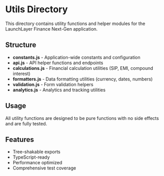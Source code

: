 # Utils Directory

This directory contains utility functions and helper modules for the LaunchLayer Finance Next-Gen application.

## Structure

- **constants.js** - Application-wide constants and configuration
- **api.js** - API helper functions and endpoints
- **calculations.js** - Financial calculation utilities (SIP, EMI, compound interest)
- **formatters.js** - Data formatting utilities (currency, dates, numbers)
- **validation.js** - Form validation helpers
- **analytics.js** - Analytics and tracking utilities

## Usage

All utility functions are designed to be pure functions with no side effects and are fully tested.

## Features

- Tree-shakable exports
- TypeScript-ready
- Performance optimized
- Comprehensive test coverage
